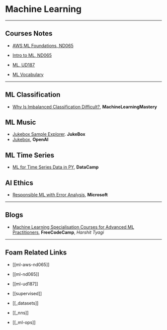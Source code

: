 # Machine Learning

---

## Courses Notes

- [AWS ML Foundations, ND065]()
- [Intro to ML, ND065]()
- [ML, UD187]()

- [ML Vocabulary]()

---

## ML Classification

- [Why Is Imbalanced Classification Difficult?](https://machinelearningmastery.com/imbalanced-classification-is-hard/), **MachineLearningMastery**

## ML Music

- [Jukebox Sample Explorer](https://jukebox.openai.com/?song=787948732). **JukeBox**
- [Jukebox](https://openai.com/blog/jukebox/), **OpenAI**

## ML Time Series

- [ML for Time Series Data in PY](https://www.datacamp.com/courses/machine-learning-for-time-series-data-in-python), **DataCamp**

## AI Ethics

- [Responsible ML with Error Analysis](https://techcommunity.microsoft.com/t5/azure-ai/responsible-machine-learning-with-error-analysis/ba-p/2141774), **Microsoft**

---

## Blogs

- [Machine Learning Specialisation Courses for Advanced ML Practitioners](https://www-freecodecamp-org.cdn.ampproject.org/c/s/www.freecodecamp.org/news/machine-learning-specialisation-courses-for-advanced-ml-practitioners/amp/), **FreeCodeCamp**, _Harshit Tyagi_

---

## Foam Related Links

- [[ml-aws-nd065]]
- [[ml-nd065]]
- [[ml-ud187]]

- [[supervised]]

- [[_datasets]]

- [[_nns]]

- [[_ml-ops]]
